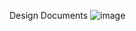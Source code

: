 Design Documents
![image](https://user-images.githubusercontent.com/23003970/87811747-2058de80-c82d-11ea-9729-2abffbaca9c9.png)
